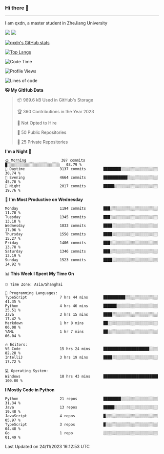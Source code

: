 ### Hi there 👋
---

I am qxdn, a master student in ZheJiang University

[![](https://img.shields.io/badge/blog-qxdn-brightgreen?style=for-the-badge&logo=hexo)](https://qianxu.run) [![](https://img.shields.io/badge/bilibili-qxdn-ff69b4?style=for-the-badge&logo=Bilibili)](https://space.bilibili.com/11674667)


[![qxdn's GitHub stats](https://github-readme-stats.vercel.app/api?username=qxdn&count_private=true&show_icons=true)](https://github.com/qxdn)

[![Top Langs](https://github-readme-stats.vercel.app/api/top-langs/?username=qxdn&layout=compact)](https://github.com/qxdn)

<!--START_SECTION:waka-->
![Code Time](http://img.shields.io/badge/Code%20Time-1%2C270%20hrs%2021%20mins-blue)

![Profile Views](http://img.shields.io/badge/Profile%20Views-14-blue)

![Lines of code](https://img.shields.io/badge/From%20Hello%20World%20I%27ve%20Written-10.9%20million%20lines%20of%20code-blue)

**🐱 My GitHub Data** 

> 📦 969.6 kB Used in GitHub's Storage 
 > 
> 🏆 360 Contributions in the Year 2023
 > 
> 🚫 Not Opted to Hire
 > 
> 📜 50 Public Repositories 
 > 
> 🔑 25 Private Repositories 
 > 
**I'm a Night 🦉** 

```text
🌞 Morning                387 commits         █░░░░░░░░░░░░░░░░░░░░░░░░   03.79 % 
🌆 Daytime                3137 commits        ████████░░░░░░░░░░░░░░░░░   30.74 % 
🌃 Evening                4664 commits        ███████████░░░░░░░░░░░░░░   45.70 % 
🌙 Night                  2017 commits        █████░░░░░░░░░░░░░░░░░░░░   19.76 % 
```
📅 **I'm Most Productive on Wednesday** 

```text
Monday                   1194 commits        ███░░░░░░░░░░░░░░░░░░░░░░   11.70 % 
Tuesday                  1345 commits        ███░░░░░░░░░░░░░░░░░░░░░░   13.18 % 
Wednesday                1833 commits        ████░░░░░░░░░░░░░░░░░░░░░   17.96 % 
Thursday                 1558 commits        ████░░░░░░░░░░░░░░░░░░░░░   15.27 % 
Friday                   1406 commits        ███░░░░░░░░░░░░░░░░░░░░░░   13.78 % 
Saturday                 1346 commits        ███░░░░░░░░░░░░░░░░░░░░░░   13.19 % 
Sunday                   1523 commits        ████░░░░░░░░░░░░░░░░░░░░░   14.92 % 
```


📊 **This Week I Spent My Time On** 

```text
🕑︎ Time Zone: Asia/Shanghai

💬 Programming Languages: 
TypeScript               7 hrs 44 mins       ██████████░░░░░░░░░░░░░░░   41.35 % 
Python                   4 hrs 46 mins       ██████░░░░░░░░░░░░░░░░░░░   25.51 % 
Java                     3 hrs 15 mins       ████░░░░░░░░░░░░░░░░░░░░░   17.42 % 
Markdown                 1 hr 8 mins         ██░░░░░░░░░░░░░░░░░░░░░░░   06.08 % 
YAML                     1 hr 7 mins         ██░░░░░░░░░░░░░░░░░░░░░░░   06.04 % 

🔥 Editors: 
VS Code                  15 hrs 24 mins      █████████████████████░░░░   82.28 % 
IntelliJ                 3 hrs 19 mins       ████░░░░░░░░░░░░░░░░░░░░░   17.72 % 

💻 Operating System: 
Windows                  18 hrs 43 mins      █████████████████████████   100.00 % 
```

**I Mostly Code in Python** 

```text
Python                   21 repos            ████████░░░░░░░░░░░░░░░░░   31.34 % 
Java                     13 repos            █████░░░░░░░░░░░░░░░░░░░░   19.40 % 
JavaScript               4 repos             █░░░░░░░░░░░░░░░░░░░░░░░░   05.97 % 
TypeScript               3 repos             █░░░░░░░░░░░░░░░░░░░░░░░░   04.48 % 
Go                       1 repo              ░░░░░░░░░░░░░░░░░░░░░░░░░   01.49 % 
```




 Last Updated on 24/11/2023 16:12:53 UTC
<!--END_SECTION:waka-->

<!--
**qxdn/qxdn** is a ✨ _special_ ✨ repository because its `README.md` (this file) appears on your GitHub profile.

Here are some ideas to get you started:

- 🔭 I’m currently working on ...
- 🌱 I’m currently learning ...
- 👯 I’m looking to collaborate on ...
- 🤔 I’m looking for help with ...
- 💬 Ask me about ...
- 📫 How to reach me: ...
- 😄 Pronouns: ...
- ⚡ Fun fact: ...
-->
